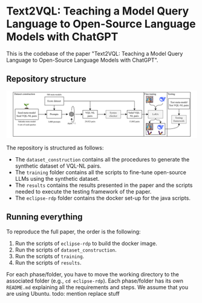 # Text2VQL: Teaching a Model Query Language to Open-Source Language Models with ChatGPT

This is the codebase of the paper "Text2VQL: Teaching a Model Query Language to Open-Source Language Models with ChatGPT".

## Repository structure

![](./figures/text2vql-1.png)

The repository is structured as follows:
* The `dataset_construction` contains all the procedures to generate the synthetic dataset of VQL-NL pairs.
* The `training` folder contains all the scripts to fine-tune open-source LLMs using the synthetic dataset.
* The `results` contains the results presented in the paper and the scripts needed to execute the testing framework
of the paper.
* The `eclipse-rdp` folder contains the docker set-up for the java scripts.

## Running everything
To reproduce the full paper, the order is the following:
1. Run the scripts of `eclipse-rdp` to build the docker image.
2. Run the scripts of `dataset_construction`.
3. Run the scripts of `training`.
4. Run the scripts of `results`.

For each phase/folder, you have to move the working directory to the associated folder (e.g., `cd eclipse-rdp`).
Each phase/folder has its own `README.md` explaining all the requirements and steps.
We assume that you are using Ubuntu.
todo: mention replace stuff
